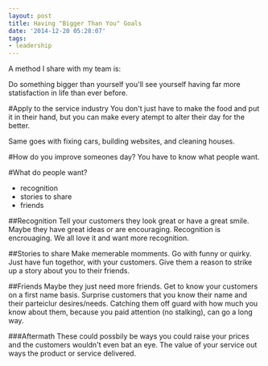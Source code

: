 ```yaml
---
layout: post
title: Having "Bigger Than You" Goals
date: '2014-12-20 05:28:07'
tags:
- leadership
---
```


A method I share with my team is:

Do something bigger than yourself you'll see yourself having far more statisfaction in life than ever before.

#Apply to the service industry
You don't just have to make the food and put it in their hand, but you can make every atempt to alter their day for the better.

Same goes with fixing cars, building websites, and cleaning houses.

#How do you improve someones day?
You have to know what people want.

#What do people want?
- recognition
- stories to share
- friends

##Recognition
Tell your customers they look great or have a great smile. Maybe they have great ideas or are encouraging. Recognition is encrouaging. We all love it and want more recognition.

##Stories to share
Make memerable momments. Go with funny or quirky. Just have fun togethor, with your customers. Give them a reason to strike up a story about you to their friends.

##Friends
Maybe they just need more friends. Get to know your customers on a first name basis. Surprise customers that you know their name and their parteiclur desires/needs. Catching them off guard with how much you know about them, because you paid attention (no stalking), can go a long way.

###Aftermath
These could possbily be ways you could raise your prices and the customers wouldn't even bat an eye. The value of your service out ways the product or service delivered.